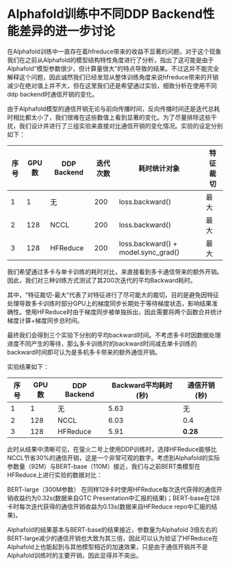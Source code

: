 # Alphafold训练中不同DDP Backend性能差异的进一步讨论

在Alphafold训练中一直存在着hfreduce带来的收益不显著的问题，对于这个现象我们在之前从Alphafold的模型结构特性角度进行了分析，指出了这可能是由于Alphafold“模型参数很少，但计算量很大”的特点导致的结果。不过这并不能完全解释这个问题，因此诚然我们已经发现从整体训练角度来说hfreduce带来的开销减少在绝对值上并不大，但在这里我们还是希望通过实验，细致分析在使用不同ddp backend时通信开销的变化。



由于Alphafold模型的通信开销无论与前向传播时间，反向传播时间还是迭代总耗时相比都太小了，我们很难在这些数值上看到显著的变化。为了尽量排除这些干扰，我们设计并进行了三组实验来直接对比通信开销的变化情况。实验的设定分别如下：

| 序号 | GPU数 | DDP Backend | 迭代次数 | 耗时统计对象                        | 特征裁切 |
| ---- | ----- | ----------- | -------- | ----------------------------------- | -------- |
| 1    | 1     | 无          | 200      | loss.backward()                     | 最大     |
| 2    | 128   | NCCL        | 200      | loss.backward()                     | 最大     |
| 3    | 128   | HFReduce    | 200      | loss.backward() + model.sync_grad() | 最大     |

我们希望通过多卡与单卡训练的耗时对比，来直接看到多卡通信带来的额外开销。因此，我们对三种训练方式测试了其200次迭代的平均Backward耗时。

其中，“特征裁切-最大”代表了对特征进行了尽可能大的裁切，目的是避免因特征处理导致多卡训练时部分GPU上的梯度同步长期处于等待梯度状态，影响结果准确性。使用HFReduce时由于梯度同步被单独拆出，因此需要将两个函数合并统计梯度计算+梯度同步总时间。

最终我们会得到三个实验下分别的平均backward时间。不考虑多卡时因数据处理进度不同产生的等待，那么多卡训练时的backward时间减去单卡训练的backward时间即可认为是多机多卡带来的额外通信开销。



实验结果如下：

| 序号 | GPU数 | DDP Backend | Backward平均耗时(秒) | 通信开销(秒) |
| ---- | ----- | ----------- | -------------------- | ------------ |
| 1    | 1     | 无          | 5.63                 | 无           |
| 2    | 128   | NCCL        | 6.03                 | 0.4          |
| 3    | 128   | HFReduce    | 5.91                 | **0.28**     |

此时从结果中清晰可见，在萤火二号上使用DDP训练时，选择HFReduce能够比NCCL节省30%的通信开销，这是一个非常可观的数字。考虑到Alphafold的实际参数量（92M）与BERT-base（110M）接近，我们与之前BERT类模型在HFReduce上进行实验的数据对比：

BERT-large（300M参数） 在同样128卡时使用HFReduce每次迭代获得的通信开销收益约为0.32s(数据来自GTC Presentation中汇报的结果)；BERT-base在128卡时每次迭代获得的通信开销收益为0.13s(数据来自HFReduce repo中汇报的结果)。

Alphafold的结果基本与BERT-base的结果接近，参数量为Alphafold 3倍左右的BERT-large减少的通信开销也大致为其三倍，因此可以认为验证了HFReduce在Alphafold上也能起到与其他模型相近的加速效果，只是由于通信开销并不是Alphafold训练时的主要开销，因此显得并不突出。

